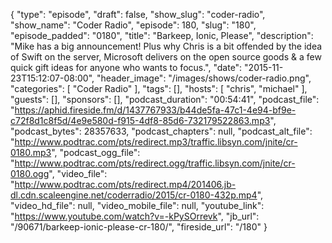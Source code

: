 {
  "type": "episode",
  "draft": false,
  "show_slug": "coder-radio",
  "show_name": "Coder Radio",
  "episode": 180,
  "slug": "180",
  "episode_padded": "0180",
  "title": "Barkeep, Ionic, Please",
  "description": "Mike has a big announcement! Plus why Chris is a bit offended by the idea of Swift on the server, Microsoft delivers on the open source goods & a few quick gift ideas for anyone who wants to focus.",
  "date": "2015-11-23T15:12:07-08:00",
  "header_image": "/images/shows/coder-radio.png",
  "categories": [
    "Coder Radio"
  ],
  "tags": [],
  "hosts": [
    "chris",
    "michael"
  ],
  "guests": [],
  "sponsors": [],
  "podcast_duration": "00:54:41",
  "podcast_file": "https://aphid.fireside.fm/d/1437767933/b44de5fa-47c1-4e94-bf9e-c72f8d1c8f5d/4e9e580d-f915-4df8-85d6-732179522863.mp3",
  "podcast_bytes": 28357633,
  "podcast_chapters": null,
  "podcast_alt_file": "http://www.podtrac.com/pts/redirect.mp3/traffic.libsyn.com/jnite/cr-0180.mp3",
  "podcast_ogg_file": "http://www.podtrac.com/pts/redirect.ogg/traffic.libsyn.com/jnite/cr-0180.ogg",
  "video_file": "http://www.podtrac.com/pts/redirect.mp4/201406.jb-dl.cdn.scaleengine.net/coderradio/2015/cr-0180-432p.mp4",
  "video_hd_file": null,
  "video_mobile_file": null,
  "youtube_link": "https://www.youtube.com/watch?v=-kPySOrrevk",
  "jb_url": "/90671/barkeep-ionic-please-cr-180/",
  "fireside_url": "/180"
}

